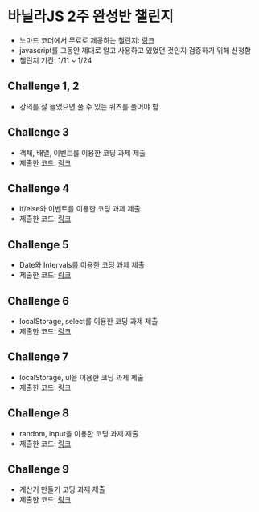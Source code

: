 # 바닐라JS 2주 완성반 챌린지

- 노마드 코더에서 무료로 제공하는 챌린지: [링크](https://nomadcoders.co/vanillajs-challenge)
- javascript를 그동안 제대로 알고 사용하고 있었던 것인지 검증하기 위해 신청함
- 챌린지 기간: 1/11 ~ 1/24

## Challenge 1, 2

- 강의를 잘 들었으면 풀 수 있는 퀴즈를 풀어야 함

## Challenge 3

- 객체, 배열, 이벤트를 이용한 코딩 과제 제출
- 제출한 코드: [링크](https://github.com/jsyang-dev/study-vanillajs/tree/master/challenge3)

## Challenge 4

- if/else와 이벤트를 이용한 코딩 과제 제출
- 제출한 코드: [링크](https://github.com/jsyang-dev/study-vanillajs/tree/master/challenge4)

## Challenge 5

- Date와 Intervals를 이용한 코딩 과제 제출
- 제출한 코드: [링크](https://github.com/jsyang-dev/study-vanillajs/tree/master/challenge5)

## Challenge 6

- localStorage, select를 이용한 코딩 과제 제출
- 제출한 코드: [링크](https://github.com/jsyang-dev/study-vanillajs/tree/master/challenge6)

## Challenge 7

- localStorage, ul을 이용한 코딩 과제 제출
- 제출한 코드: [링크](https://github.com/jsyang-dev/study-vanillajs/tree/master/challenge7)

## Challenge 8

- random, input을 이용한 코딩 과제 제출
- 제출한 코드: [링크](https://github.com/jsyang-dev/study-vanillajs/tree/master/challenge8)

## Challenge 9

- 계산기 만들기 코딩 과제 제출
- 제출한 코드: [링크](https://github.com/jsyang-dev/study-vanillajs/tree/master/challenge9)
